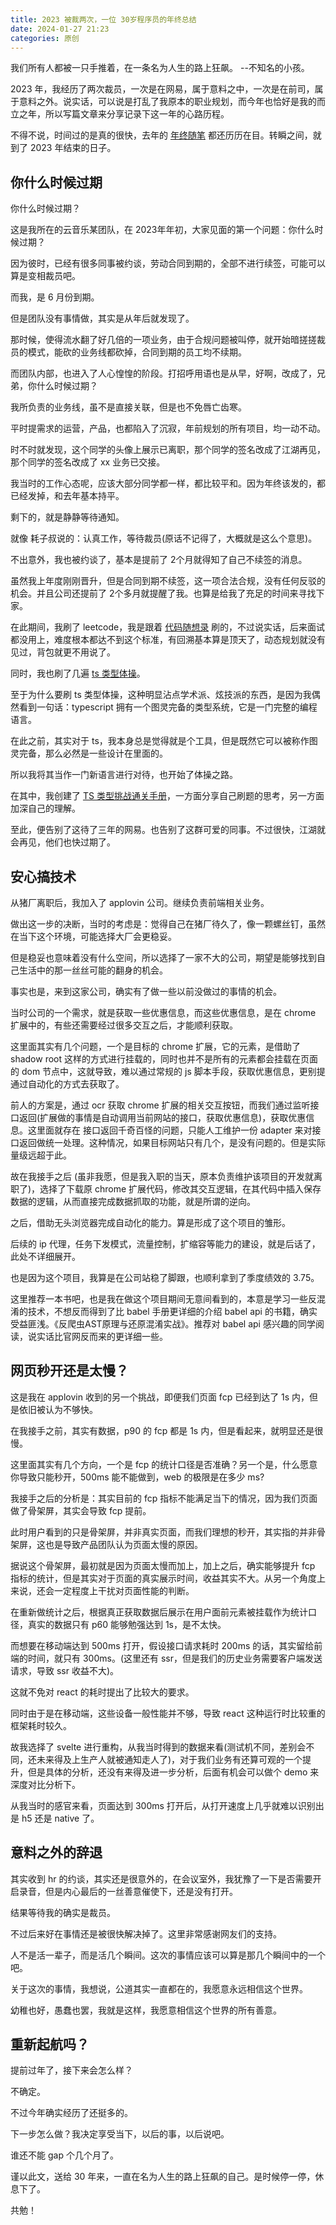 ```yaml
---
title: 2023 被裁两次，一位 30岁程序员的年终总结
date: 2024-01-27 21:23
categories: 原创
---
```


我们所有人都被一只手推着，在一条名为人生的路上狂飙。 --不知名的小孩。

2023 年，我经历了两次裁员，一次是在网易，属于意料之中，一次是在前司，属于意料之外。说实话，可以说是打乱了我原本的职业规划，而今年也恰好是我的而立之年，所以写篇文章来分享记录下这一年的心路历程。

不得不说，时间过的是真的很快，去年的 [年终随笔](https://juejin.cn/post/7183964173481541690) 都还历历在目。转瞬之间，就到了 2023 年结束的日子。

<!--more-->

## 你什么时候过期

你什么时候过期？

这是我所在的云音乐某团队，在 2023年年初，大家见面的第一个问题：你什么时候过期？

因为彼时，已经有很多同事被约谈，劳动合同到期的，全部不进行续签，可能可以算是变相裁员吧。

而我，是 6 月份到期。

但是团队没有事情做，其实是从年后就发现了。

那时候，使得流水翻了好几倍的一项业务，由于合规问题被叫停，就开始暗搓搓裁员的模式，能砍的业务线都砍掉，合同到期的员工均不续期。

而团队内部，也进入了人心惶惶的阶段。打招呼用语也是从早，好啊，改成了，兄弟，你什么时候过期？

我所负责的业务线，虽不是直接关联，但是也不免唇亡齿寒。

平时提需求的运营，产品，也都陷入了沉寂，年前规划的所有项目，均一动不动。

时不时就发现，这个同学的头像上展示已离职，那个同学的签名改成了江湖再见，那个同学的签名改成了 xx 业务已交接。

我当时的工作心态呢，应该大部分同学都一样，都比较平和。因为年终该发的，都已经发掉，和去年基本持平。

剩下的，就是静静等待通知。

就像 耗子叔说的：认真工作，等待裁员(原话不记得了，大概就是这么个意思)。

不出意外，我也被约谈了，基本是提前了 2个月就得知了自己不续签的消息。

虽然我上年度刚刚晋升，但是合同到期不续签，这一项合法合规，没有任何反驳的机会。并且公司还提前了 2个多月就提醒了我。也算是给我了充足的时间来寻找下家。

在此期间，我刷了 leetcode，我是跟着 [代码随想录](https://programmercarl.com/) 刷的，不过说实话，后来面试都没用上，难度根本都达不到这个标准，有回溯基本算是顶天了，动态规划就没有见过，背包就更不用说了。

同时，我也刷了几遍 [ts 类型体操](https://github.com/type-challenges/type-challenges/blob/main/README.zh-CN.md)。

至于为什么要刷 ts 类型体操，这种明显沾点学术派、炫技派的东西，是因为我偶然看到一句话：typescript 拥有一个图灵完备的类型系统，它是一门完整的编程语言。

在此之前，其实对于 ts，我本身总是觉得就是个工具，但是既然它可以被称作图灵完备，那么必然是一些设计在里面的。

所以我将其当作一门新语言进行对待，也开始了体操之路。

在其中，我创建了 [TS 类型挑战通关手册](https://juejin.cn/post/7225875600643440701)，一方面分享自己刷题的思考，另一方面加深自己的理解。

至此，便告别了这待了三年的网易。也告别了这群可爱的同事。不过很快，江湖就会再见，他们也快过期了。

## 安心搞技术

从猪厂离职后，我加入了 applovin 公司。继续负责前端相关业务。

做出这一步的决断，当时的考虑是：觉得自己在猪厂待久了，像一颗螺丝钉，虽然在当下这个环境，可能选择大厂会更稳妥。

但是稳妥也意味着没有什么空间，所以选择了一家不大的公司，期望是能够找到自己生活中的那一丝丝可能的翻身的机会。

事实也是，来到这家公司，确实有了做一些以前没做过的事情的机会。

当时公司的一个需求，就是获取一些优惠信息，而这些优惠信息，是在 chrome 扩展中的，有些还需要经过很多交互之后，才能顺利获取。

这里面其实有几个问题，一个是目标的 chrome 扩展，它的元素，是借助了 shadow root 这样的方式进行挂载的，同时也并不是所有的元素都会挂载在页面的 dom 节点中，这就导致，难以通过常规的 js 脚本手段，获取优惠信息，更别提通过自动化的方式去获取了。

前人的方案是，通过 ocr 获取 chrome 扩展的相关交互按钮，而我们通过监听接口返回(扩展做的事情是自动调用当前网站的接口，获取优惠信息)，获取优惠信息。这里面就存在 接口返回千奇百怪的问题，只能人工维护一份 adapter 来对接口返回做统一处理。这种情况，如果目标网站只有几个，是没有问题的。但是实际量级远超于此。

故在我接手之后 (虽非我愿，但是我入职的当天，原本负责维护该项目的开发就离职了)，选择了下载原 chrome 扩展代码，修改其交互逻辑，在其代码中插入保存数据的逻辑，从而直接完成数据抓取的功能，就是所谓的逆向。

之后，借助无头浏览器完成自动化的能力。算是形成了这个项目的雏形。

后续的 ip 代理，任务下发模式，流量控制，扩缩容等能力的建设，就是后话了，此处不详细展开。

也是因为这个项目，我算是在公司站稳了脚跟，也顺利拿到了季度绩效的 3.75。

这里推荐一本书吧，也是我在做这个项目期间无意间看到的，本意是学习一些反混淆的技术，不想反而得到了比 babel 手册更详细的介绍 babel api 的书籍，确实受益匪浅。《反爬虫AST原理与还原混淆实战》。推荐对 babel api 感兴趣的同学阅读，说实话比官网反而来的更详细一些。

## 网页秒开还是太慢？

这是我在 applovin 收到的另一个挑战，即便我们页面 fcp 已经到达了 1s 内，但是依旧被认为不够快。

在我接手之前，其实有数据，p90 的 fcp 都是 1s 内，但是看起来，就明显还是很慢。

这里面其实有几个方向，一个是 fcp 的统计口径是否准确？另一个是，什么愿意你导致只能秒开，500ms 能不能做到，web 的极限是在多少 ms?

我接手之后的分析是：其实目前的 fcp 指标不能满足当下的情况，因为我们页面做了骨架屏，其实会导致 fcp 提前。

此时用户看到的只是骨架屏，并非真实页面，而我们理想的秒开，其实指的并非骨架屏，这也是导致产品团队认为页面太慢的原因。

据说这个骨架屏，最初就是因为页面太慢而加上，加上之后，确实能够提升 fcp 指标的统计，但是其实对于页面的真实展示时间，收益其实不大。从另一个角度上来说，还会一定程度上干扰对页面性能的判断。

在重新做统计之后，根据真正获取数据后展示在用户面前元素被挂载作为统计口径，真实的数据只有 p60 能够勉强达到 1s，是不太快。

而想要在移动端达到 500ms 打开，假设接口请求耗时 200ms 的话，其实留给前端的时间，就只有 300ms。(这里还有 ssr，但是我们的历史业务需要客户端发送请求，导致 ssr 收益不大)。

这就不免对 react 的耗时提出了比较大的要求。

同时由于是在移动端，这些设备一般性能并不够，导致 react 这种运行时比较重的框架耗时较久。

故我选择了 svelte 进行重构，从我当时得到的数据来看(测试机不同，差别会不同，还未来得及上生产人就被通知走人了)，对于我们业务有还算可观的一个提升，但是具体的分析，还没有来得及进一步分析，后面有机会可以做个 demo 来深度对比分析下。

从我当时的感官来看，页面达到 300ms 打开后，从打开速度上几乎就难以识别出是 h5 还是 native 了。

## 意料之外的辞退

其实收到 hr 的约谈，其实还是很意外的，在会议室外，我犹豫了一下是否需要开启录音，但是内心最后的一丝善意催使下，还是没有打开。

结果等待我的确实是裁员。

不过后来好在事情还是被很快解决掉了。这里非常感谢网友们的支持。

人不是活一辈子，而是活几个瞬间。这次的事情应该可以算是那几个瞬间中的一个吧。

关于这次的事情，我想说，公道其实一直都在的，我愿意永远相信这个世界。

幼稚也好，愚蠢也罢，我就是这样，我愿意相信这个世界的所有善意。

## 重新起航吗？

提前过年了，接下来会怎么样？

不确定。

不过今年确实经历了还挺多的。

下一步怎么做？我决定享受当下，以后的事，以后说吧。

谁还不能 gap 个几个月了。

谨以此文，送给 30 年来，一直在名为人生的路上狂飙的自己。是时候停一停，休息下了。

共勉！
